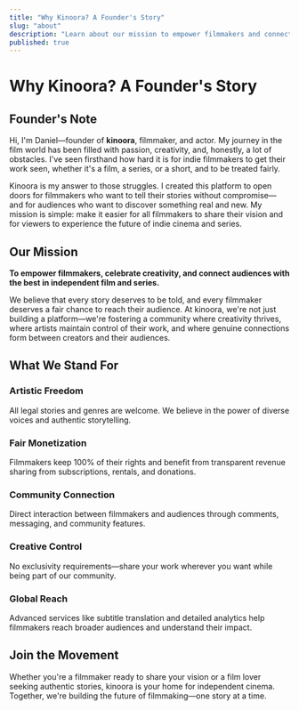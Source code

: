 ```yaml
---
title: "Why Kinoora? A Founder's Story"
slug: "about"
description: "Learn about our mission to empower filmmakers and connect audiences with the best in independent cinema"
published: true
---
```


# Why Kinoora? A Founder's Story

## Founder's Note

Hi, I'm Daniel—founder of **kinoora**, filmmaker, and actor. My journey in the film world has been filled with passion, creativity, and, honestly, a lot of obstacles. I've seen firsthand how hard it is for indie filmmakers to get their work seen, whether it's a film, a series, or a short, and to be treated fairly.

Kinoora is my answer to those struggles. I created this platform to open doors for filmmakers who want to tell their stories without compromise—and for audiences who want to discover something real and new. My mission is simple: make it easier for all filmmakers to share their vision and for viewers to experience the future of indie cinema and series.

## Our Mission

**To empower filmmakers, celebrate creativity, and connect audiences with the best in independent film and series.**

We believe that every story deserves to be told, and every filmmaker deserves a fair chance to reach their audience. At kinoora, we're not just building a platform—we're fostering a community where creativity thrives, where artists maintain control of their work, and where genuine connections form between creators and their audiences.

## What We Stand For

### Artistic Freedom
All legal stories and genres are welcome. We believe in the power of diverse voices and authentic storytelling.

### Fair Monetization
Filmmakers keep 100% of their rights and benefit from transparent revenue sharing from subscriptions, rentals, and donations.

### Community Connection
Direct interaction between filmmakers and audiences through comments, messaging, and community features.

### Creative Control
No exclusivity requirements—share your work wherever you want while being part of our community.

### Global Reach
Advanced services like subtitle translation and detailed analytics help filmmakers reach broader audiences and understand their impact.

## Join the Movement

Whether you're a filmmaker ready to share your vision or a film lover seeking authentic stories, kinoora is your home for independent cinema. Together, we're building the future of filmmaking—one story at a time. 